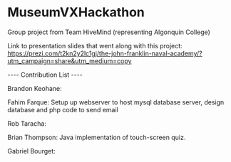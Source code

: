 # MuseumVXHackathon
Group project from Team HiveMind (representing Algonquin College)

Link to presentation slides that went along with this project: https://prezi.com/t2kn2y2lc1gj/the-john-franklin-naval-academy/?utm_campaign=share&utm_medium=copy

---- Contribution List ----

Brandon Keohane:

Fahim Farque: Setup up webserver to host mysql database server, design database and php code to send email

Rob Taracha:

Brian Thompson: Java implementation of touch-screen quiz.

Gabriel Bourget:

